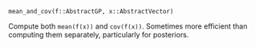 ```
mean_and_cov(f::AbstractGP, x::AbstractVector)
```

Compute both `mean(f(x))` and `cov(f(x))`. Sometimes more efficient than computing them separately, particularly for posteriors.
